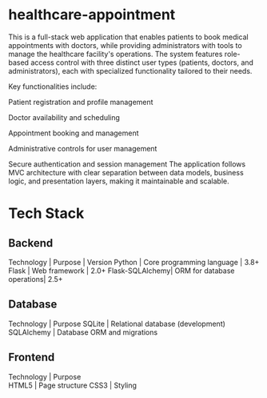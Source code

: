 # healthcare-appointment
This is a full-stack web application that enables patients to book medical appointments with doctors, while providing administrators with tools to manage the healthcare facility's operations. The system features role-based access control with three distinct user types (patients, doctors, and administrators), each with specialized functionality tailored to their needs.

Key functionalities include:

Patient registration and profile management

Doctor availability and scheduling

Appointment booking and management

Administrative controls for user management

Secure authentication and session management
The application follows MVC architecture with clear separation between data models, business logic, and presentation layers, making it maintainable and scalable.
# Tech Stack
## Backend
Technology	    |  Purpose                   | Version
Python	        | Core programming language	 | 3.8+
Flask	          |  Web framework	           | 2.0+
Flask-SQLAlchemy| ORM for database operations| 2.5+
## Database
Technology	 | Purpose
SQLite	     | Relational database (development)
SQLAlchemy	 | Database ORM and migrations
## Frontend
Technology	 | Purpose	
HTML5	       | Page structure	
CSS3	       | Styling	
